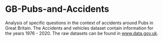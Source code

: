 # GB-Pubs-and-Accidents
Analysis of specific questions in the context of accidents around Pubs in Great Britain. The Accidents and vehicles dataset contain information for the years 1976 - 2020. The raw datasets can be found in www.data.gov.uk.
